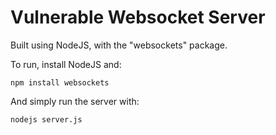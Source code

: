 # Vulnerable Websocket Server

Built using NodeJS, with the "websockets" package.

To run, install NodeJS and:

```
npm install websockets
```

And simply run the server with:

```
nodejs server.js
```
